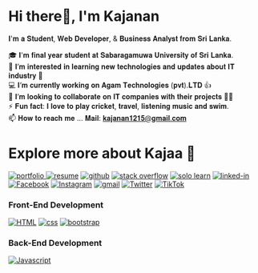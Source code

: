 # Hi there👋, I'm Kajanan
𝐈'𝐦 𝐚 𝐒𝐭𝐮𝐝𝐞𝐧𝐭, 𝐖𝐞𝐛 𝐃𝐞𝐯𝐞𝐥𝐨𝐩𝐞𝐫, & 𝐁𝐮𝐬𝐢𝐧𝐞𝐬𝐬 𝐀𝐧𝐚𝐥𝐲𝐬𝐭 𝐟𝐫𝐨𝐦 𝐒𝐫𝐢 𝐋𝐚𝐧𝐤𝐚.

🎓 𝐈'𝐦 𝐟𝐢𝐧𝐚𝐥 𝐲𝐞𝐚𝐫 𝐬𝐭𝐮𝐝𝐞𝐧𝐭 𝐚𝐭 𝐒𝐚𝐛𝐚𝐫𝐚𝐠𝐚𝐦𝐮𝐰𝐚 𝐔𝐧𝐢𝐯𝐞𝐫𝐬𝐢𝐭𝐲 𝐨𝐟 𝐒𝐫𝐢 𝐋𝐚𝐧𝐤𝐚.<br>
📝 𝐈’𝐦 𝐢𝐧𝐭𝐞𝐫𝐞𝐬𝐭𝐞𝐝 𝐢𝐧 𝐥𝐞𝐚𝐫𝐧𝐢𝐧𝐠 𝐧𝐞𝐰 𝐭𝐞𝐜𝐡𝐧𝐨𝐥𝐨𝐠𝐢𝐞𝐬 𝐚𝐧𝐝 𝐮𝐩𝐝𝐚𝐭𝐞𝐬 𝐚𝐛𝐨𝐮𝐭 𝐈𝐓 𝐢𝐧𝐝𝐮𝐬𝐭𝐫𝐲 🎯<br>
💻 𝐈’𝐦 𝐜𝐮𝐫𝐫𝐞𝐧𝐭𝐥𝐲 𝐰𝐨𝐫𝐤𝐢𝐧𝐠 𝐨𝐧 𝐀𝐠𝐚𝐦 𝐓𝐞𝐜𝐡𝐧𝐨𝐥𝐨𝐠𝐢𝐞𝐬 (𝐩𝐯𝐭).𝐋𝐓𝐃 👍<br>
👯 𝐈’𝐦 𝐥𝐨𝐨𝐤𝐢𝐧𝐠 𝐭𝐨 𝐜𝐨𝐥𝐥𝐚𝐛𝐨𝐫𝐚𝐭𝐞 𝐨𝐧 𝐈𝐓 𝐜𝐨𝐦𝐩𝐚𝐧𝐢𝐞𝐬 𝐰𝐢𝐭𝐡 𝐭𝐡𝐞𝐢𝐫 𝐩𝐫𝐨𝐣𝐞𝐜𝐭𝐬 👨‍💻<br>
⚡ 𝐅𝐮𝐧 𝐟𝐚𝐜𝐭: 𝐈 𝐥𝐨𝐯𝐞 𝐭𝐨 𝐩𝐥𝐚𝐲 𝐜𝐫𝐢𝐜𝐤𝐞𝐭, 𝐭𝐫𝐚𝐯𝐞𝐥, 𝐥𝐢𝐬𝐭𝐞𝐧𝐢𝐧𝐠 𝐦𝐮𝐬𝐢𝐜 𝐚𝐧𝐝 𝐬𝐰𝐢𝐦.<br>
📫 𝐇𝐨𝐰 𝐭𝐨 𝐫𝐞𝐚𝐜𝐡 𝐦𝐞 ... 𝐌𝐚𝐢𝐥: 𝐤𝐚𝐣𝐚𝐧𝐚𝐧𝟏𝟐𝟏𝟓@𝐠𝐦𝐚𝐢𝐥.𝐜𝐨𝐦

 # Explore more about Kajaa 🚀
 <a href="https://linktr.ee/s_kajanan"> <img src="https://camo.githubusercontent.com/ab72ae5db00243ec4f11facf797aa36886b029012a99146e3ab955cde788b878/68747470733a2f2f696d672e736869656c64732e696f2f62616467652f506f7274666f6c696f2d3533343066663f7374796c653d666f722d7468652d6261646765266c6f676f3d476f6f676c652d6368726f6d65266c6f676f436f6c6f723d7768697465" alt="portfolio" data-canonical-src="https://img.shields.io/badge/Portfolio-5340ff?style=for-the-badge&amp;logo=Google-chrome&amp;logoColor=white" style="max-width: 100%;"> </a> <a href="https://linktr.ee/s_kajanan"><img src="https://camo.githubusercontent.com/1703529ec72a87cde0bb2cd12c4c6ecf9d939483be1faba6a31629e1e4d6e51b/68747470733a2f2f696d672e736869656c64732e696f2f62616467652f526573756d652d3432383546343f7374796c653d666f722d7468652d6261646765266c6f676f3d726561642d7468652d646f6373266c6f676f436f6c6f723d7768697465" alt="resume" data-canonical-src="https://img.shields.io/badge/Resume-4285F4?style=for-the-badge&amp;logo=read-the-docs&amp;logoColor=white" style="max-width: 100%;"></a> <a href="https://github.com/kajanan1997"><img src="https://camo.githubusercontent.com/503ebdcea35758fab52b522b6286fc3665be9ac371a3275cd79ee047a8b45627/68747470733a2f2f696d672e736869656c64732e696f2f62616467652f4769744875622d3030303030303f7374796c653d666f722d7468652d6261646765266c6f676f3d476974487562266c6f676f436f6c6f723d7768697465" alt="github" data-canonical-src="https://img.shields.io/badge/GitHub-000000?style=for-the-badge&amp;logo=GitHub&amp;logoColor=white" style="max-width: 100%;"></a> <a href="https://stackoverflow.com/users/13561963/shanmugarasa-kajanan"><img src="https://camo.githubusercontent.com/7719feed664e6d0db80662b61f591348ce889dbaf53e8ebb91668f2180d0f220/68747470733a2f2f696d672e736869656c64732e696f2f62616467652f537461636b5f4f766572666c6f772d4645374131363f7374796c653d666f722d7468652d6261646765266c6f676f3d737461636b2d6f766572666c6f77266c6f676f436f6c6f723d7768697465" alt="stack overflow" data-canonical-src="https://img.shields.io/badge/Stack_Overflow-FE7A16?style=for-the-badge&amp;logo=stack-overflow&amp;logoColor=white" style="max-width: 100%;"></a> <a href="https://www.sololearn.com/profile/14199617"><img src="https://camo.githubusercontent.com/5388f63b062edfcb781f980e0da9285e21ab910f3d5238e84c8a4c8ac0d11944/68747470733a2f2f696d672e736869656c64732e696f2f62616467652f2d536f6c6f6c6561726e2d3361343634623f7374796c653d666f722d7468652d6261646765266c6f676f3d536f6c6f6c6561726e266c6f676f436f6c6f723d7768697465" alt="solo learn" data-canonical-src="https://img.shields.io/badge/-Sololearn-3a464b?style=for-the-badge&amp;logo=Sololearn&amp;logoColor=white" style="max-width: 100%;"></a> <a href="https://www.linkedin.com/in/shanmugarasa-kajanan/"><img src="https://camo.githubusercontent.com/c1b58e41b98a889bca12be9902dbfc0ec506e161ae26b8e0460a7b64e661b816/68747470733a2f2f696d672e736869656c64732e696f2f62616467652f4c696e6b65645f496e2d3030373742353f7374796c653d666f722d7468652d6261646765266c6f676f3d4c696e6b6564496e266c6f676f436f6c6f723d7768697465" alt="linked-in" data-canonical-src="https://img.shields.io/badge/Linked_In-0077B5?style=for-the-badge&amp;logo=LinkedIn&amp;logoColor=white" style="max-width: 100%;"></a> 
<br> <a href="https://www.facebook.com/shan.kajanan/"><img src="https://camo.githubusercontent.com/2d1ffa69dd491ebeca01b2098cf8233dd09950ff5895abccd5b455ca442abc59/68747470733a2f2f696d672e736869656c64732e696f2f62616467652f46616365626f6f6b2d3138373746323f7374796c653d666f722d7468652d6261646765266c6f676f3d66616365626f6f6b266c6f676f436f6c6f723d7768697465" alt="Facebook" data-canonical-src="https://img.shields.io/badge/Facebook-1877F2?style=for-the-badge&amp;logo=facebook&amp;logoColor=white" style="max-width: 100%;"></a> <a href="https://www.instagram.com/itz_kajaa/"><img src="https://camo.githubusercontent.com/b3d4671768bd0f9b6c8f410a25a96e0c5a4d135208d8910461e986f97e7985ab/68747470733a2f2f696d672e736869656c64732e696f2f62616467652f496e7374616772616d2d4534343035463f7374796c653d666f722d7468652d6261646765266c6f676f3d696e7374616772616d266c6f676f436f6c6f723d7768697465" alt="Instagram" data-canonical-src="https://img.shields.io/badge/Instagram-E4405F?style=for-the-badge&amp;logo=instagram&amp;logoColor=white" style="max-width: 100%;"></a> <a href="mailto:kajanan1215@gmail.com"><img src="https://camo.githubusercontent.com/556d31e33284493410899e0647e373a99399d4a8468e6a6b7d883a43f1bc992e/68747470733a2f2f696d672e736869656c64732e696f2f62616467652f476d61696c2d4431343833363f7374796c653d666f722d7468652d6261646765266c6f676f3d476d61696c266c6f676f436f6c6f723d7768697465" alt="gmail" data-canonical-src="https://img.shields.io/badge/Gmail-D14836?style=for-the-badge&amp;logo=Gmail&amp;logoColor=white" style="max-width: 100%;"></a> <a href="https://twitter.com/kajanan1215"><img src="https://camo.githubusercontent.com/5d03c86f6a75f7cbe80d135d9162fbf6dc46a31253cf30a8e9bb8279b4d574d3/68747470733a2f2f696d672e736869656c64732e696f2f62616467652f547769747465722d3144413146323f7374796c653d666f722d7468652d6261646765266c6f676f3d74776974746572266c6f676f436f6c6f723d7768697465" alt="Twitter" data-canonical-src="https://img.shields.io/badge/Twitter-1DA1F2?style=for-the-badge&amp;logo=twitter&amp;logoColor=white" style="max-width: 100%;"></a> <a href="https://www.tiktok.com/@shankajanan"><img src="https://camo.githubusercontent.com/12d1eea26bbd473f79f6190a84bc4552ea0c8c9deec13e2134d654e952753357/68747470733a2f2f696d672e736869656c64732e696f2f62616467652f54696b546f6b2d3030303030303f7374796c653d666f722d7468652d6261646765266c6f676f3d74696b746f6b266c6f676f436f6c6f723d7768697465" alt="TikTok" data-canonical-src="https://img.shields.io/badge/TikTok-000000?style=for-the-badge&amp;logo=tiktok&amp;logoColor=white" style="max-width: 100%;"></a>

<h3><b> Front-End Development </b></h3>
<a href="#"><img src="https://camo.githubusercontent.com/d63d473e728e20a286d22bb2226a7bf45a2b9ac6c72c59c0e61e9730bfe4168c/68747470733a2f2f696d672e736869656c64732e696f2f62616467652f48544d4c352d4533344632363f7374796c653d666f722d7468652d6261646765266c6f676f3d68746d6c35266c6f676f436f6c6f723d7768697465" alt="HTML" data-canonical-src="https://img.shields.io/badge/HTML5-E34F26?style=for-the-badge&amp;logo=html5&amp;logoColor=white" style="max-width: 100%;"></a> <a href="#"><img src="https://camo.githubusercontent.com/3a0f693cfa032ea4404e8e02d485599bd0d192282b921026e89d271aaa3d7565/68747470733a2f2f696d672e736869656c64732e696f2f62616467652f435353332d3135373242363f7374796c653d666f722d7468652d6261646765266c6f676f3d63737333266c6f676f436f6c6f723d7768697465" alt="css" data-canonical-src="https://img.shields.io/badge/CSS3-1572B6?style=for-the-badge&amp;logo=css3&amp;logoColor=white" style="max-width: 100%;"></a> <a href="#"><img src="https://camo.githubusercontent.com/b13ed67c809178963ce9d538175b02649800772be1ce0cb02da5879e5614e236/68747470733a2f2f696d672e736869656c64732e696f2f62616467652f426f6f7473747261702d3536334437433f7374796c653d666f722d7468652d6261646765266c6f676f3d626f6f747374726170266c6f676f436f6c6f723d7768697465" alt="bootstrap" data-canonical-src="https://img.shields.io/badge/Bootstrap-563D7C?style=for-the-badge&amp;logo=bootstrap&amp;logoColor=white" style="max-width: 100%;"></a> <a href="#"></a> 

<h3><b> Back-End Development </b></h3>
<a href="#"><img src="https://camo.githubusercontent.com/93c855ae825c1757f3426f05a05f4949d3b786c5b22d0edb53143a9e8f8499f6/68747470733a2f2f696d672e736869656c64732e696f2f62616467652f4a6176615363726970742d3332333333303f7374796c653d666f722d7468652d6261646765266c6f676f3d6a617661736372697074266c6f676f436f6c6f723d463744463145" alt="Javascript" data-canonical-src="https://img.shields.io/badge/JavaScript-323330?style=for-the-badge&amp;logo=javascript&amp;logoColor=F7DF1E" style="max-width: 100%;"></a> <a href="#"></a>

